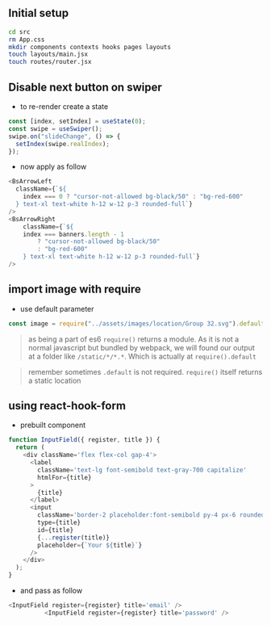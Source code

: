 ## Initial setup

```sh
cd src
rm App.css
mkdir components contexts hooks pages layouts
touch layouts/main.jsx
touch routes/router.jsx
```

## Disable next button on swiper

- to re-render create a state

```js
const [index, setIndex] = useState(0);
const swipe = useSwiper();
swipe.on("slideChange", () => {
  setIndex(swipe.realIndex);
});
```

- now apply as follow

```js
<BsArrowLeft
  className={`${
    index === 0 ? "cursor-not-allowed bg-black/50" : "bg-red-600"
  } text-xl text-white h-12 w-12 p-3 rounded-full`}
/>
<BsArrowRight
    className={`${
    index === banners.length - 1
        ? "cursor-not-allowed bg-black/50"
        : "bg-red-600"
    } text-xl text-white h-12 w-12 p-3 rounded-full`}
/>
```

## import image with require

- use default parameter

```js
const image = require("../assets/images/location/Group 32.svg").default;
```

> as being a part of es6 `require()` returns a module. As it is not a normal javascript but bundled by webpack, we will found our output at a folder like `/static/*/*.*`. Which is actually at `require().default`

> remember sometimes `.default` is not required. `require()` itself returns a static location

## using react-hook-form

- prebuilt component

```js
function InputField({ register, title }) {
  return (
    <div className='flex flex-col gap-4'>
      <label
        className='text-lg font-semibold text-gray-700 capitalize'
        htmlFor={title}
      >
        {title}
      </label>
      <input
        className='border-2 placeholder:font-semibold py-4 px-6 rounded-lg outline-gray-500'
        type={title}
        id={title}
        {...register(title)}
        placeholder={`Your ${title}`}
      />
    </div>
  );
}
```

- and pass as follow

```js
<InputField register={register} title='email' />
          <InputField register={register} title='password' />
```
